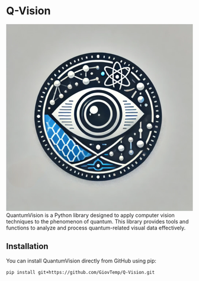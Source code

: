 # Q-Vision

![Q-Vision Logo](img/q-vision_logo.webp)
QuantumVision is a Python library designed to apply computer vision techniques to the phenomenon of quantum. This library provides tools and functions to analyze and process quantum-related visual data effectively.

## Installation

You can install QuantumVision directly from GitHub using pip:

```sh
pip install git+https://github.com/GiovTemp/Q-Vision.git